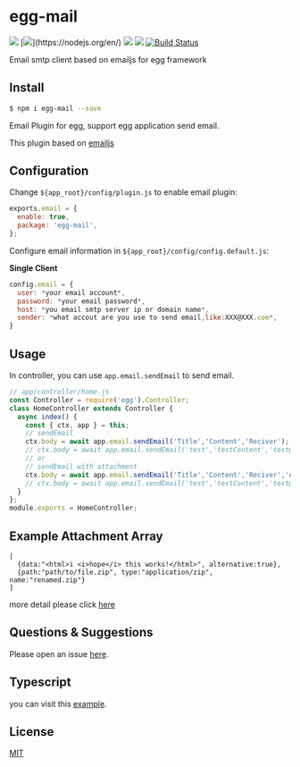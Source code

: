 # egg-mail

![](https://img.shields.io/badge/version-1.0.12-green.svg?)
[![](https://img.shields.io/badge/nodejs->=8.0-green.svg?)](https://nodejs.org/en/)
[![](https://img.shields.io/badge/npm->=5.4-blue.svg)](https://www.npmjs.com/)
![](https://img.shields.io/badge/license-MIT-000000.svg)
[![Build Status](https://www.travis-ci.org/zhouzhi3859/egg-mail.svg?branch=master)](https://www.travis-ci.org/zhouzhi3859/egg-mail)

Email smtp client based on emailjs for egg framework

## Install

```bash
$ npm i egg-mail --save
```

Email Plugin for egg, support egg application send email.

This plugin based on [emailjs](https://github.com/eleith/emailjs)

## Configuration

Change `${app_root}/config/plugin.js` to enable email plugin:

```js
exports.email = {
  enable: true,
  package: 'egg-mail',
};
```

Configure email information in `${app_root}/config/config.default.js`:

**Single Client**

```js
config.email = {
  user: *your email account*,
  password: *your email password*,
  host: *you email smtp server ip or domain name*,
  sender: *what accout are you use to send email,like:XXX@XXX.com*,
}
```

## Usage

In controller, you can use `app.email.sendEmail` to send email.

```js
// app/controller/home.js
const Controller = require('egg').Controller;
class HomeController extends Controller {
  async index() {
    const { ctx, app } = this;
    // sendEmail
    ctx.body = await app.email.sendEmail('Title','Content','Reciver');
    // ctx.body = await app.email.sendEmail('test','testContent','test@test.com');
    // or
    // sendEmail with attachment
    ctx.body = await app.email.sendEmail('Title','Content','Reciver','Attachment');
    // ctx.body = await app.email.sendEmail('test','testContent','test@test.com', [ ... ]);
  }
};
module.exports = HomeController;
```

## Example Attachment Array

```
[
  {data:"<html>i <i>hope</i> this works!</html>", alternative:true},
  {path:"path/to/file.zip", type:"application/zip", name:"renamed.zip"}
]
```
more detail please click [here](https://github.com/eleith/emailjs#example-usage---html-emails-and-attachments)

## Questions & Suggestions

Please open an issue [here](https://github.com/zhouzhi3859/egg-mail/issues).

## Typescript
you can visit this [example](https://github.com/zhouzhi3859/iMagazineServerTS).

## License

[MIT](LICENSE)
